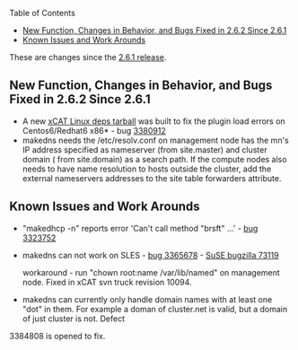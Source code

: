 <!-- START doctoc generated TOC please keep comment here to allow auto update -->
<!-- DON'T EDIT THIS SECTION, INSTEAD RE-RUN doctoc TO UPDATE -->
Table of Contents

- [New Function, Changes in Behavior, and Bugs Fixed in 2.6.2 Since 2.6.1](#new-function-changes-in-behavior-and-bugs-fixed-in-262-since-261)
- [Known Issues and Work Arounds](#known-issues-and-work-arounds)

<!-- END doctoc generated TOC please keep comment here to allow auto update -->

These are changes since the [2.6.1 release](XCAT_2.6.1_Release_Notes). 

## New Function, Changes in Behavior, and Bugs Fixed in 2.6.2 Since 2.6.1

  * A new [xCAT Linux deps tarball](http://sourceforge.net/projects/xcat/files/xcat-dep/2.x_Linux/xcat-dep-201107291350.tar.bz2/download) was built to fix the plugin load errors on Centos6/Redhat6 x86* - bug [3380912](https://sourceforge.net/tracker/?func=detail&aid=3380912&group_id=208749&atid=1006945)
  * makedns needs the /etc/resolv.conf on management node has the mn's IP address specified as nameserver (from site.master) and cluster domain ( from site.domain) as a search path. If the compute nodes also needs to have name resolution to hosts outside the cluster, add the external nameservers addresses to the site table forwarders attribute. 

## Known Issues and Work Arounds

  * "makedhcp -n" reports error 'Can't call method "brsft" ...' - [bug 3323752](https://sourceforge.net/tracker/?func=detail&aid=3323752&group_id=208749&atid=1006945)
  * makedns can not work on SLES - [bug 3365678](https://sourceforge.net/tracker/?func=detail&aid=3365678&group_id=208749&atid=1006945) \- [SuSE bugzilla 73119](https://bugzilla.linux.ibm.com/show_bug.cgi?id=73119)

     workaround - run "chown root:name /var/lib/named" on management node. Fixed in xCAT svn truck revision 10094. 

  * makedns can currently only handle domain names with at least one "dot" in them. For example a doman of cluster.net is valid, but a domain of just cluster is not. Defect 

3384808 is opened to fix. 
